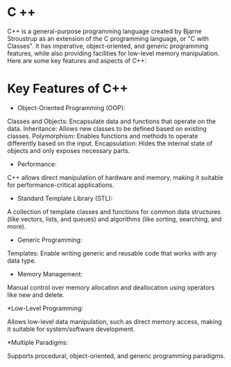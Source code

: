 # C ++

C++ is a general-purpose programming language created by Bjarne Stroustrup as an extension of the C programming language, or "C with Classes". It has imperative, object-oriented, and generic programming features, while also providing facilities for low-level memory manipulation. Here are some key features and aspects of C++:

#  Key Features of C++

* Object-Oriented Programming (OOP):

Classes and Objects: Encapsulate data and functions that operate on the data.
Inheritance: Allows new classes to be defined based on existing classes.
Polymorphism: Enables functions and methods to operate differently based on the input.
Encapsulation: Hides the internal state of objects and only exposes necessary parts.

* Performance:

C++ allows direct manipulation of hardware and memory, making it suitable for performance-critical applications.

* Standard Template Library (STL):

A collection of template classes and functions for common data structures (like vectors, lists, and queues) and algorithms (like sorting, searching, and more).

* Generic Programming:

Templates: Enable writing generic and reusable code that works with any data type.

* Memory Management:

Manual control over memory allocation and deallocation using operators like new and delete.

*Low-Level Programming:

Allows low-level data manipulation, such as direct memory access, making it suitable for system/software development.

*Multiple Paradigms:

Supports procedural, object-oriented, and generic programming paradigms.

